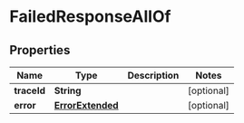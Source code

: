 

# FailedResponseAllOf


## Properties

| Name | Type | Description | Notes |
|------------ | ------------- | ------------- | -------------|
|**traceId** | **String** |  |  [optional] |
|**error** | [**ErrorExtended**](ErrorExtended.md) |  |  [optional] |



